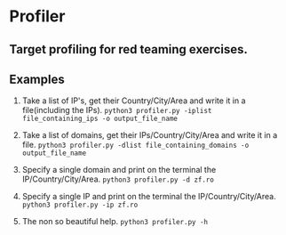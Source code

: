 # Profiler   

Target profiling for red teaming exercises.
---

Examples
---
1. Take a list of IP's, get their Country/City/Area and write it in a file(including the IPs). 
`python3 profiler.py -iplist file_containing_ips -o output_file_name`

2. Take a list of domains, get their IPs/Country/City/Area and write it in a file.
`python3 profiler.py -dlist file_containing_domains -o output_file_name`

3. Specify a single domain and print on the terminal the IP/Country/City/Area.
`python3 profiler.py -d zf.ro`

4. Specify a single IP and print on the terminal the IP/Country/City/Area.
`python3 profiler.py -ip zf.ro`

5. The non so beautiful help. 
`python3 profiler.py -h`   